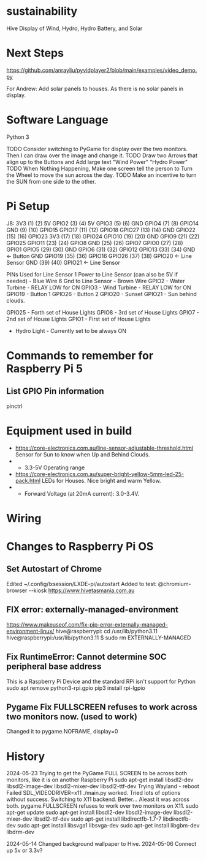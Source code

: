 # sustainability
Hive Display of Wind, Hydro, Hydro Battery, and Solar

# Next Steps
https://github.com/anrayliu/pyvidplayer2/blob/main/examples/video_demo.py

For Andrew:
Add solar panels to houses. As there is no solar panels in display.

# Software Language
Python 3

TODO Consider switching to PyGame for display over the two monitors. Then I can draw over the image and change it. 
TODO Draw two Arrows that align up to the Buttons and Add large text "Wind Power" "Hydro Power"
TODO When Nothing Happening, Make one screen tell the person to Turn the Wheel to move the sun across the day.
TODO Make an incentive to turn the SUN from one side to the other.

# Pi Setup
J8:
   3V3  (1) (2)  5V
 GPIO2  (3) (4)  5V
 GPIO3  (5) (6)  GND
 GPIO4  (7) (8)  GPIO14
   GND  (9) (10) GPIO15
GPIO17 (11) (12) GPIO18
GPIO27 (13) (14) GND
GPIO22 (15) (16) GPIO23
   3V3 (17) (18) GPIO24
GPIO10 (19) (20) GND
 GPIO9 (21) (22) GPIO25
GPIO11 (23) (24) GPIO8
   GND (25) (26) GPIO7
 GPIO0 (27) (28) GPIO1
 GPIO5 (29) (30) GND
 GPIO6 (31) (32) GPIO12
GPIO13 (33) (34) GND  <- Button GND
GPIO19 (35) (36) GPIO16 
GPIO26 (37) (38) GPIO20 <- Line Sensor
   GND (39) (40) GPIO21 <- Line Sensor

PINs Used for Line Sensor
1 Power to Line Sensor (can also be 5V if needed) - Blue Wire
6 Gnd to Line Sensor - Brown Wire
GPIO2 - Water Turbine - RELAY LOW for ON
GPIO3 - Wind Turbine - RELAY LOW for ON
GPIO19 - Button 1
GPIO26 - Button 2
GPIO20 - Sunset
GPIO21 - Sun behind clouds.

GPIO25 - Forth set of House Lights
GPIO8 - 3rd set of House Lights
GPIO7 - 2nd set of House Lights
GPIO1 - First set of House Lights

- Hydro Light - Currently set to be always ON


# Commands to remember for Raspberry Pi 5
## List GPIO Pin information
pinctrl


# Equipment used in build
* https://core-electronics.com.au/line-sensor-adjustable-threshold.html Sensor for Sun to know when Up and Behind Clouds.
* * 3.3-5V Operating range
* https://core-electronics.com.au/super-bright-yellow-5mm-led-25-pack.html LEDs for Houses. Nice bright and warm Yellow.
* * Forward Voltage (at 20mA current): 3.0-3.4V. 


# Wiring


# Changes to Raspberry Pi OS
## Set Autostart of Chrome
Edited ~/.config/lxsession/LXDE-pi/autostart
Added to test:
@chromium-browser --kiosk https://www.hivetasmania.com.au

## FIX error: externally-managed-environment
https://www.makeuseof.com/fix-pip-error-externally-managed-environment-linux/
hive@raspberrypi: cd /usr/lib/python3.11
hive@raspberrypi:/usr/lib/python3.11 $ sudo rm EXTERNALLY-MANAGED

## Fix RuntimeError: Cannot determine SOC peripheral base address
This is a Raspberry Pi Device and the standard RPi isn't support for Python
sudo apt remove python3-rpi.gpio
pip3 install rpi-lgpio

## Pygame Fix FULLSCREEN refuses to work across two monitors now. (used to work)
Changed it to pygame.NOFRAME, display=0


# History
2024-05-23 Trying to get the PyGame FULL SCREEN to be across both monitors, like it is on another Raspberry Pi
   sudo apt-get install libsdl2-dev libsdl2-image-dev libsdl2-mixer-dev libsdl2-ttf-dev
   Trying Wayland - reboot
   Failed
   SDL_VIDEODRIVER=x11 ./main.py worked.
   Tried lots of options without success. Switching to X11 backend.
   Better... Aleast it was across both.
   pygame.FULLSCREEN refuses to work over two monitors on X11.
   sudo apt-get update
   sudo apt-get install libsdl2-dev libsdl2-image-dev libsdl2-mixer-dev libsdl2-ttf-dev
   sudo apt-get install libdirectfb-1.7-7 libdirectfb-dev
   sudo apt-get install libsvga1 libsvga-dev
   sudo apt-get install libgbm-dev libdrm-dev

2024-05-14 Changed background wallpaper to Hive.
2024-05-06 Connect up 5v or 3.3v?
